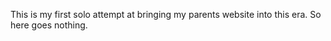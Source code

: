This is my first solo attempt at bringing my parents website into this era. So here goes nothing.


